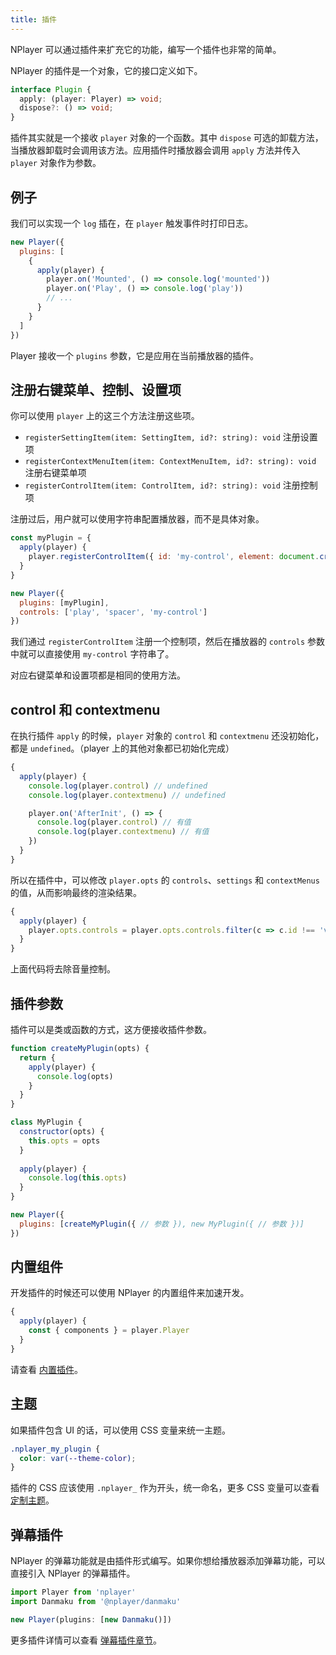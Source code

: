 ```yaml
---
title: 插件
---
```


NPlayer 可以通过插件来扩充它的功能，编写一个插件也非常的简单。

NPlayer 的插件是一个对象，它的接口定义如下。

```typescript
interface Plugin {
  apply: (player: Player) => void;
  dispose?: () => void;
}
```

插件其实就是一个接收 `player` 对象的一个函数。其中 `dispose` 可选的卸载方法，当播放器卸载时会调用该方法。应用插件时播放器会调用 `apply` 方法并传入 `player` 对象作为参数。

## 例子

我们可以实现一个 `log` 插在，在 `player` 触发事件时打印日志。

```js
new Player({
  plugins: [
    {
      apply(player) {
        player.on('Mounted', () => console.log('mounted'))
        player.on('Play', () => console.log('play'))
        // ...
      }
    }
  ]
})
```

Player 接收一个 `plugins` 参数，它是应用在当前播放器的插件。

## 注册右键菜单、控制、设置项

你可以使用 `player` 上的这三个方法注册这些项。

- `registerSettingItem(item: SettingItem, id?: string): void` 注册设置项
- `registerContextMenuItem(item: ContextMenuItem, id?: string): void` 注册右键菜单项
- `registerControlItem(item: ControlItem, id?: string): void` 注册控制项

注册过后，用户就可以使用字符串配置播放器，而不是具体对象。

```js
const myPlugin = {
  apply(player) {
    player.registerControlItem({ id: 'my-control', element: document.createElement('input') })
  }
}

new Player({
  plugins: [myPlugin],
  controls: ['play', 'spacer', 'my-control']
})
```

我们通过 `registerControlItem` 注册一个控制项，然后在播放器的 `controls` 参数中就可以直接使用 `my-control` 字符串了。

对应右键菜单和设置项都是相同的使用方法。

## control 和 contextmenu

在执行插件 `apply` 的时候，`player` 对象的 `control` 和 `contextmenu` 还没初始化，都是 `undefined`。（player 上的其他对象都已初始化完成）

```js
{
  apply(player) {
    console.log(player.control) // undefined
    console.log(player.contextmenu) // undefined

    player.on('AfterInit', () => {
      console.log(player.control) // 有值
      console.log(player.contextmenu) // 有值
    })
  }
}
```

所以在插件中，可以修改 `player.opts` 的 `controls`、`settings` 和 `contextMenus` 的值，从而影响最终的渲染结果。

```js
{
  apply(player) {
    player.opts.controls = player.opts.controls.filter(c => c.id !== 'volume')
  }
}
```

上面代码将去除音量控制。

## 插件参数

插件可以是类或函数的方式，这方便接收插件参数。

```js
function createMyPlugin(opts) {
  return {
    apply(player) {
      console.log(opts)
    }
  }
}

class MyPlugin {
  constructor(opts) {
    this.opts = opts
  }
  
  apply(player) {
    console.log(this.opts)
  }
}

new Player({
  plugins: [createMyPlugin({ // 参数 }), new MyPlugin({ // 参数 })]
})
```

## 内置组件

开发插件的时候还可以使用 NPlayer 的内置组件来加速开发。

```js
{
  apply(player) {
    const { components } = player.Player
  }
}
```

请查看 [内置插件](api/components.md)。

## 主题

如果插件包含 UI 的话，可以使用 CSS 变量来统一主题。

```css
.nplayer_my_plugin {
  color: var(--theme-color);
}
```

插件的 CSS 应该使用 `.nplayer_` 作为开头，统一命名，更多 CSS 变量可以查看 [定制主题](theme.md)。

## 弹幕插件

NPlayer 的弹幕功能就是由插件形式编写。如果你想给播放器添加弹幕功能，可以直接引入 NPlayer 的弹幕插件。

```js
import Player from 'nplayer'
import Danmaku from '@nplayer/danmaku'

new Player(plugins: [new Danmaku()])
```

更多插件详情可以查看 [弹幕插件章节](ecosystem/danmaku.md)。

